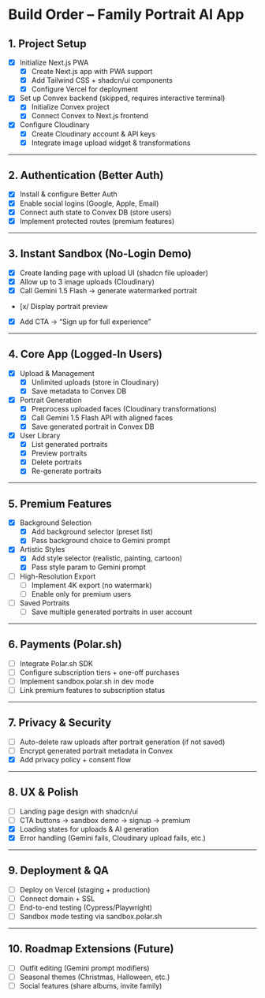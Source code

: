 # Build Order – Family Portrait AI App

## 1. Project Setup
- [x] Initialize Next.js PWA  
  - [x] Create Next.js app with PWA support  
  - [x] Add Tailwind CSS + shadcn/ui components  
  - [x] Configure Vercel for deployment  
- [x] Set up Convex backend (skipped, requires interactive terminal)  
  - [x] Initialize Convex project  
  - [x] Connect Convex to Next.js frontend  
- [x] Configure Cloudinary  
  - [x] Create Cloudinary account & API keys  
  - [x] Integrate image upload widget & transformations  

---

## 2. Authentication (Better Auth)
- [x] Install & configure Better Auth  
- [x] Enable social logins (Google, Apple, Email)  
- [x] Connect auth state to Convex DB (store users)  
- [x] Implement protected routes (premium features)  

---

## 3. Instant Sandbox (No-Login Demo)
- [x] Create landing page with upload UI (shadcn file uploader)  
- [x] Allow up to 3 image uploads (Cloudinary)  
- [x] Call Gemini 1.5 Flash → generate watermarked portrait  
- [x/ Display portrait preview  
- [x] Add CTA → “Sign up for full experience”  

---

## 4. Core App (Logged-In Users)
- [x] Upload & Management  
  - [x] Unlimited uploads (store in Cloudinary)  
  - [x] Save metadata to Convex DB  
- [x] Portrait Generation  
  - [x] Preprocess uploaded faces (Cloudinary transformations)  
  - [x] Call Gemini 1.5 Flash API with aligned faces  
  - [x] Save generated portrait in Convex DB  
- [x] User Library  
  - [x] List generated portraits  
  - [x] Preview portraits  
  - [x] Delete portraits  
  - [x] Re-generate portraits  

---

## 5. Premium Features
- [x] Background Selection  
  - [x] Add background selector (preset list)  
  - [x] Pass background choice to Gemini prompt  
- [x] Artistic Styles  
  - [x] Add style selector (realistic, painting, cartoon)  
  - [x] Pass style param to Gemini prompt  
- [ ] High-Resolution Export  
  - [ ] Implement 4K export (no watermark)  
  - [ ] Enable only for premium users  
- [ ] Saved Portraits  
  - [ ] Save multiple generated portraits in user account  

---

## 6. Payments (Polar.sh)
- [ ] Integrate Polar.sh SDK  
- [ ] Configure subscription tiers + one-off purchases  
- [ ] Implement sandbox.polar.sh in dev mode  
- [ ] Link premium features to subscription status  

---

## 7. Privacy & Security
- [ ] Auto-delete raw uploads after portrait generation (if not saved)  
- [ ] Encrypt generated portrait metadata in Convex  
- [x] Add privacy policy + consent flow  

---

## 8. UX & Polish
- [ ] Landing page design with shadcn/ui  
- [ ] CTA buttons → sandbox demo → signup → premium  
- [x] Loading states for uploads & AI generation  
- [x] Error handling (Gemini fails, Cloudinary upload fails, etc.)  

---

## 9. Deployment & QA
- [ ] Deploy on Vercel (staging + production)  
- [ ] Connect domain + SSL  
- [ ] End-to-end testing (Cypress/Playwright)  
- [ ] Sandbox mode testing via sandbox.polar.sh  

---

## 10. Roadmap Extensions (Future)
- [ ] Outfit editing (Gemini prompt modifiers)  
- [ ] Seasonal themes (Christmas, Halloween, etc.)  
- [ ] Social features (share albums, invite family)
